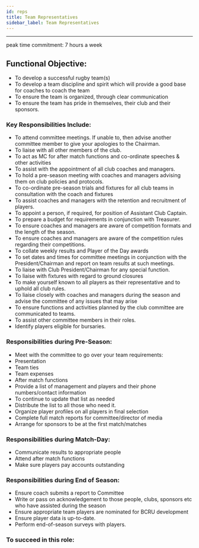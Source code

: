```yaml
---
id: reps
title: Team Representatives
sidebar_label: Team Representatives
---
```

***
peak time commitment: 7 hours a week

## Functional Objective:
- To develop a successful rugby team(s)
- To develop a team discipline and spirit which will provide a good base for coaches to coach the team
- To ensure the team is organized, through clear communication
- To ensure the team has pride in themselves, their club and their sponsors.

### Key Responsibilities Include:
- To attend committee meetings. If unable to, then advise another committee member to give your apologies to the Chairman.
- To liaise with all other members of the club.
- To act as MC for after match functions and co-ordinate speeches &amp; other activities
- To assist with the appointment of all club coaches and managers.
- To hold a pre-season meeting with coaches and managers advising them on club policies and protocols.
- To co-ordinate pre-season trials and fixtures for all club teams in consultation with the coach and fixtures
- To assist coaches and managers with the retention and recruitment of players.
- To appoint a person, if required, for position of Assistant Club Captain.
- To prepare a budget for requirements in conjunction with Treasurer.
- To ensure coaches and managers are aware of competition formats and the length of the season.
- To ensure coaches and managers are aware of the competition rules regarding their competitions.
- To collate weekly results and Player of the Day awards
- To set dates and times for committee meetings in conjunction with the President/Chairman and report on team results at such meetings.
- To liaise with Club President/Chairman for any special function.
- To liaise with fixtures with regard to ground closures
- To make yourself known to all players as their representative and to uphold all club rules.
- To liaise closely with coaches and managers during the season and advise the committee of any issues that may arise
- To ensure functions and activities planned by the club committee are communicated to teams.
- To assist other committee members in their roles.
- Identify players eligible for bursaries.

### Responsibilities during Pre-Season:
- Meet with the committee to go over your team requirements:
- Presentation
- Team ties
- Team expenses
- After match functions
- Provide a list of management and players and their phone numbers/contact information
- To continue to update that list as needed
- Distribute the list to all those who need it.
- Organize player profiles on all players in final selection
- Complete full match reports for committee/director of media
- Arrange for sponsors to be at the first match/matches

### Responsibilities during Match-Day:
- Communicate results to appropriate people
- Attend after match functions
- Make sure players pay accounts outstanding

### Responsibilities during End of Season:
- Ensure coach submits a report to Committee
- Write or pass on acknowledgement to those people, clubs, sponsors etc who have assisted during the season
- Ensure appropriate team players are nominated for BCRU development
- Ensure player data is up-to-date.
- Perform end-of-season surveys with players.

### To succeed in this role: